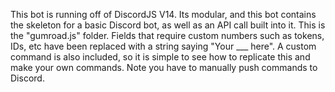 This bot is running off of DiscordJS V14. 
Its modular, and this bot contains the skeleton for a basic Discord bot, as well as an API call built into it. This is the "gumroad.js" folder.
Fields that require custom numbers such as tokens, IDs, etc have been replaced with a string saying "Your ___ here".
A custom command is also included, so it is simple to see how to replicate this and make your own commands. Note you have to manually push commands to Discord.
